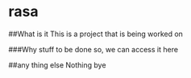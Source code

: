 # rasa

##What is it 
This is a project that is being worked on 

###Why
stuff to be done so, we can access it here 

##any thing else 
Nothing bye 
